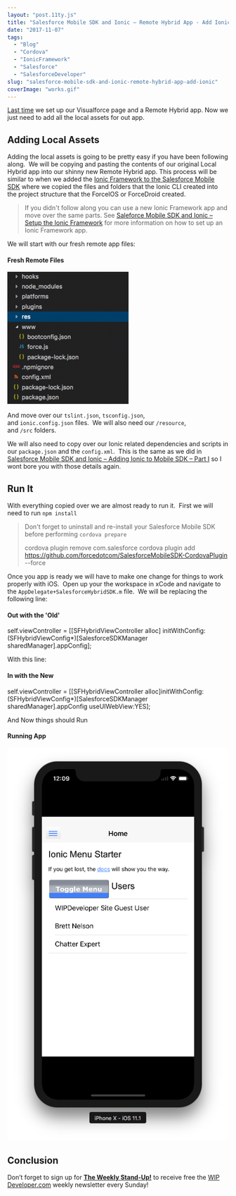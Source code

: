 ```yaml
---
layout: "post.11ty.js"
title: "Salesforce Mobile SDK and Ionic – Remote Hybrid App - Add Ionic"
date: "2017-11-07"
tags: 
  - "Blog"
  - "Cordova"
  - "IonicFramework"
  - "Salesforce"
  - "SalesforceDeveloper"
slug: "salesforce-mobile-sdk-and-ionic-remote-hybrid-app-add-ionic"
coverImage: "works.gif"
---
```


[Last time](https://wipdeveloper.wpcomstaging.com/2017/10/16/salesforce-mobile-sdk-ionic-setup-remote-hybrid-app/) we set up our Visualforce page and a Remote Hybrid app. Now we just need to add all the local assets for out app.

## Adding Local Assets

Adding the local assets is going to be pretty easy if you have been following along.  We will be copying and pasting the contents of our original Local Hybrid app into our shinny new Remote Hybrid app. This process will be similar to when we added the [Ionic Framework to the Salesforce Mobile SDK](https://wipdeveloper.wpcomstaging.com/2017/07/04/saleforce-mobile-sdk-and-ionic-adding-ionic-to-mobile-sdk-part-i/) where we copied the files and folders that the Ionic CLI created into the project structure that the ForceIOS or ForceDroid created.

> If you didn't follow along you can use a new Ionic Framework app and move over the same parts. See [Saleforce Mobile SDK and Ionic – Setup the Ionic Framework](https://wipdeveloper.wpcomstaging.com/2017/07/04/saleforce-mobile-sdk-and-ionic-adding-ionic-to-mobile-sdk-part-i/) for more information on how to set up an Ionic Framework app.

We will start with our fresh remote app files:

#### Fresh Remote Files

![Fresh Remote Files](images/Screen-Shot-2017-11-06-at-11.27.45-PM-276x300.png)

And move over our `tslint.json`, `tsconfig.json`, and `ionic.config.json` files.  We will also need our `/resource`, and `/src` folders.

We will also need to copy over our Ionic related dependencies and scripts in our `package.json` and the `config.xml`.  This is the same as we did in [Salesforce Mobile SDK and Ionic – Adding Ionic to Mobile SDK – Part I](https://wipdeveloper.wpcomstaging.com/2017/07/04/saleforce-mobile-sdk-and-ionic-adding-ionic-to-mobile-sdk-part-i/) so I wont bore you with those details again.

## Run It

With everything copied over we are almost ready to run it.  First we will need to run `npm install`

> Don't forget to uninstall and re-install your Salesforce Mobile SDK before performing `cordova prepare`
> 
> cordova plugin remove com.salesforce
> cordova plugin add https://github.com/forcedotcom/SalesforceMobileSDK-CordovaPlugin --force

Once you app is ready we will have to make one change for things to work properly with iOS.  Open up your the workspace in xCode and navigate to the `AppDelegate+SalesforceHybridSDK.m` file.  We will be replacing the following line:

#### Out with the 'Old'

self.viewController = \[\[SFHybridViewController alloc\] initWithConfig:(SFHybridViewConfig\*)\[SalesforceSDKManager sharedManager\].appConfig\];

With this line:

#### In with the New

self.viewController = \[\[SFHybridViewController alloc\]initWithConfig:(SFHybridViewConfig\*)\[SalesforceSDKManager sharedManager\].appConfig useUIWebView:YES\];

And Now things should Run

#### Running App

![Running App](images/Screen-Shot-2017-11-07-at-12.09.06-AM.png)

## Conclusion

Don’t forget to sign up for [**The Weekly Stand-Up!**](https://wipdeveloper.wpcomstaging.com/newsletter/) to receive free the [WIP Developer.com](https://wipdeveloper.wpcomstaging.com/) weekly newsletter every Sunday!
